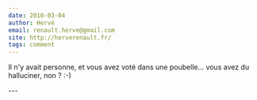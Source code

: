 ```yaml
---
date: 2010-03-04
author: Hervé
email: renault.herve@gmail.com
site: http://herverenault.fr/
tags: comment
---
```


<p>Il n'y avait personne, et vous avez voté dans une poubelle... vous avez du halluciner, non ? :-)</p>
---